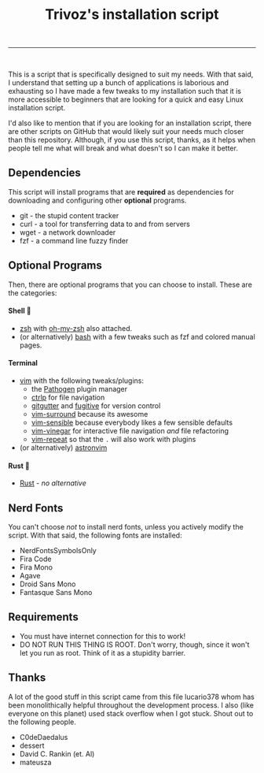 <div align="center"><h1>Trivoz's installation script</h1></div><br><hr><br>

This is a script that is specifically designed to suit my needs. With that said,
I understand that setting up a bunch of applications is laborious and exhausting
so I have made a few tweaks to my installation such that it is more accessible to
beginners that are looking for a quick and easy Linux installation script.

I'd also like to mention that if you are looking for an installation script, 
there are other scripts on GitHub that would likely suit your needs much closer than
this repository. Although, if you use this script, thanks, as it helps when people
tell me what will break and what doesn't so I can make it better.

## Dependencies

This script will install programs that are **required** as dependencies
for downloading and configuring other **optional** programs.

 * git  - the stupid content tracker
 * curl - a tool for transferring data to and from servers
 * wget - a network downloader
 * fzf  - a command line fuzzy finder


## Optional Programs

Then, there are optional programs that you can choose to install.
These are the categories:

#### Shell 🐢

 * [zsh](https://www.zsh.org) with [oh-my-zsh](https://ohmyz.sh/) also attached.
 * (or alternatively) [bash](https://www.gnu.org/software/bash) with a few tweaks such as fzf and colored manual pages.

#### Terminal

 * [vim](https://www.vim.org/) with the following tweaks/plugins:
   * the [Pathogen](https://tpo.pe/pathogen.vim) plugin manager
   * [ctrlp](https://github.com/ctrlpvim/ctrlp.vim) for file navigation
   * [gitgutter](https://www.vim.org/) and [fugitive](https://tpope.io/vim/fugitive.git) for version control
   * [vim-surround](https://github.com/tpope/vim-surround) because its awesome
   * [vim-sensible](https://tpope.io/vim/sensible.git) because everybody likes a few sensible defaults
   * [vim-vinegar](https://github.com/tpope/vim-vinegar) for interactive file navigation *and* file refactoring
   * [vim-repeat](https://tpope.io/vim/repeat.git) so that the `.` will also work with plugins
 * (or alternatively) [astronvim](https://astronvim.com/)

#### Rust 🦀

 * [Rust](https://www.rust-lang.org/) - *no alternative*

## Nerd Fonts

You can't choose *not* to install nerd fonts, unless you actively modify the script.
With that said, the following fonts are installed:

 * NerdFontsSymbolsOnly
 * Fira Code
 * Fira Mono
 * Agave
 * Droid Sans Mono
 * Fantasque Sans Mono


## Requirements

 * You must have internet connection for this to work!
 * DO NOT RUN THIS THING IS ROOT. Don't worry, though, since it won't let you run as root. Think of it as a stupidity barrier.

## Thanks

A lot of the good stuff in this script came from this file lucario378 whom has been monolithically
helpful throughout the development process. I also (like everyone on this planet) used stack overflow
when I got stuck. Shout out to the following people.

  * C0deDaedalus
  * dessert
  * David C. Rankin (et. Al)
  * mateusza
